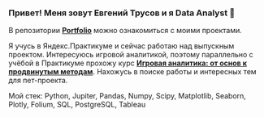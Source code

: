 ### Привет! Меня зовут Евгений Трусов и я Data Analyst 👋

В репозитории [**Portfolio**](https://github.com/DarthJohn/Portfolio) можно ознакомиться с моими проектами.

Я учусь в Яндекс.Практикуме и сейчас работаю над выпускным проектом. 
Интересуюсь игровой аналитикой, поэтому параллельно с учёбой в Практикуме прохожу курс [**Игровая аналитика: от основ к продвинутым методам**](https://edvice.pro/online-course/game-analytics-basics-rus/).
Нахожусь в поиске работы и интересных тем для пет-проекта.

Мой стек: Python, Jupiter, Pandas, Numpy, Scipy, Matplotlib, Seaborn, Plotly, Folium, SQL, PostgreSQL, Tableau
<!--
**DarthJohn/DarthJohn** is a ✨ _special_ ✨ repository because its `README.md` (this file) appears on your GitHub profile.

Here are some ideas to get you started:

- 🔭 I’m currently working on ...
- 🌱 I’m currently learning ...
- 👯 I’m looking to collaborate on ...
- 🤔 I’m looking for help with ...
- 💬 Ask me about ...
- 📫 How to reach me: ...
- 😄 Pronouns: ...
- ⚡ Fun fact: ...
-->

